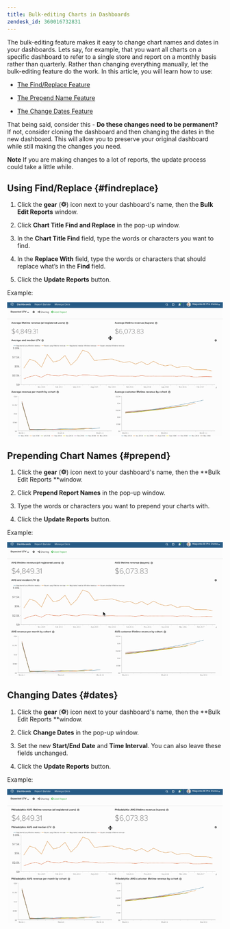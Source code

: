 ```yaml
---
title: Bulk-editing Charts in Dashboards
zendesk_id: 360016732831
---
```


The bulk-editing feature makes it easy to change chart names and dates in your dashboards. Lets say, for example, that you want all charts on a specific dashboard to refer to a single store and report on a monthly basis rather than quarterly. Rather than changing everything manually, let the bulk-editing feature do the work. In this article, you will learn how to use:

* [The Find/Replace Feature](../#findreplace)

* [The Prepend Name Feature](../#prepend)

* [The Change Dates Feature](../#dates)

That being said, consider this - **Do these changes need to be permanent?** If not, consider cloning the dashboard and then changing the dates in the new dashboard. This will allow you to preserve your original dashboard while still making the changes you need.

**Note** If you are making changes to a lot of reports, the update process could take a little while.

## Using Find/Replace {#findreplace}

1. Click the **gear** (![](../../assets/gear-icon.png)) icon next to your dashboard's name, then the **Bulk Edit Reports** window.

1. Click **Chart Title Find and Replace** in the pop-up window.

1. In the **Chart Title Find** field, type the words or characters you want to find.

1. In the **Replace With** field, type the words or characters that should replace what’s in the **Find** field.

1. Click the **Update Reports** button.

Example:

![bulk\_edit.gif](../../assets/bulk_edit.gif)

## Prepending Chart Names {#prepend}

1. Click the **gear** (![](../../assets/gear-icon.png)) icon next to your dashboard's name, then the **Bulk Edit Reports **window.

1. Click **Prepend Report Names** in the pop-up window.

1. Type the words or characters you want to prepend your charts with.

1. Click the **Update Reports** button.

Example:

![prepend.gif](../../assets/prepend.gif)

## Changing Dates {#dates}

1. Click the **gear** (![](../../assets/gear-icon.png)) icon next to your dashboard's name, then the **Bulk Edit Reports **window.

1. Click **Change Dates** in the pop-up window.

1. Set the new **Start/End Date** and **Time Interval**. You can also leave these fields unchanged.

1. Click the **Update Reports** button.

Example:

![changing dates](../../assets/dates.gif)
